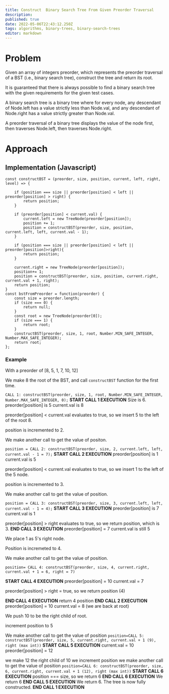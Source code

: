 ```yaml
---
title: Construct  Binary Search Tree From Given Preorder Traversal
description: 
published: true
date: 2022-05-06T22:43:12.250Z
tags: algorithms, binary-trees, binary-search-trees
editor: markdown
---
```


# Problem
Given an array of integers preorder, which represents the preorder traversal of a BST (i.e., binary search tree), construct the tree and return its root.

It is guaranteed that there is always possible to find a binary search tree with the given requirements for the given test cases.

A binary search tree is a binary tree where for every node, any descendant of Node.left has a value strictly less than Node.val, and any descendant of Node.right has a value strictly greater than Node.val.

A preorder traversal of a binary tree displays the value of the node first, then traverses Node.left, then traverses Node.right.

# Approach
## Implementation (Javascript)
```
const constructBST = (preorder, size, position, current, left, right, level) => {

    if (position === size || preorder[position] < left || preorder[position] > right) {
        return position;
    }
    
    if (preorder[position] < current.val) {
        current.left = new TreeNode(preorder[position]);
        position += 1;
        position = constructBST(preorder, size, position, current.left, left, current.val - 1);
    }
    
    if (position === size || preorder[position] < left || preorder[position]>right){
        return position;
    }
    
    current.right = new TreeNode(preorder[position]);
    position+= 1;
    position = constructBST(preorder, size, position, current.right, current.val + 1, right);
    return position;
}
const bstFromPreorder = function(preorder) {
    const size = preorder.length;
    if (size === 0) {
        return null;
    }
    const root = new TreeNode(preorder[0]);
    if (size === 1) {
        return root;
    }
    constructBST(preorder, size, 1, root, Number.MIN_SAFE_INTEGER, Number.MAX_SAFE_INTEGER);
    return root;
};
```
### Example 
With a preorder of [8, 5, 1, 7, 10, 12]

We make 8 the root of the BST, and call `constructBST` function for the first time.

`CALL 1: constructBST(preorder, size, 1, root, Number.MIN_SAFE_INTEGER, Number.MAX_SAFE_INTEGER, 0);`
**START CALL 1 EXECUTION**
Size is 6.
preorder[position] is 5
current.val is 8

preorder[position] < current.val evaluates to true, so we insert 5 to the left of the root 8. 

position is incremented to 2. 

We make another call to get the value of positon.

`position = CALL 2: constructBST(preorder, size, 2, current.left, left, current.val - 1 = 7);`
**START CALL 2 EXECUTION**
preorder[position] is 1
current.val is 5

preorder[position] < current.val evaluates to true, so we insert 1 to the left of the 5 node.

position is incremented to 3.

We make another call to get the value of position.

`position = CALL 3: constructBST(preorder, size, 3, current.left, left, current.val - 1 = 4);`
**START CALL 3 EXECUTION**
preorder[position] is 7
current.val is 1

preorder[position] > right evaluates to true, so we return position, which is 3.
**END CALL 3 EXECUTION**
preorder[position] = 7
current.val is still 5

We place 1 as 5's right node. 

Position is incremeted to 4.

We make another call to get the value of position.

`position= CALL 4: constructBST(preorder, size, 4, current.right, current.val + 1 = 6, right = 7)`

**START CALL 4 EXECUTION**
preorder[position] = 10
current.val = 7 

preorder[position] > right = true, so we return position (4)

**END CALL 4 EXECUTION**
return 4 position
**END CALL 2 EXECUTION**
preorder[position] = 10
current.val = 8 (we are back at root)

We push 10 to be the right child of root.

increment position to 5

We make another call to get the value of position
`position=CALL 5: constructBST(preorder, size, 5, current.right, current.val + 1 (9), right (max int))`
**START CALL 5 EXECUTION**
current.val = 10
preorder[position] = 12

we make 12 the right child of 10
we increment position
we make another call to get the value of position
`position=CALL 6: constructBST(preorder, size, 6, current.right, current.val + 1 (12), right (max int))`
**START CALL 6 EXECUTION**
position === size, so we return 6
**END CALL 6 EXECUTION**
We return 6
**END CALL 5 EXECUTION**
We return 6. The tree is now fully constructed.
**END CALL 1 EXECUTION**


